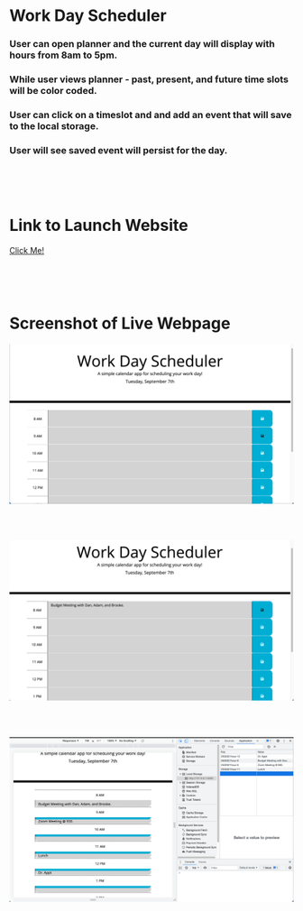 # Work Day Scheduler

### User can open planner and the current day will display with hours from 8am to 5pm.
### While user views planner - past, present, and future time slots will be color coded.
### User can click on a timeslot and and add an event that will save to the local storage.
### User will see saved event will persist for the day.

<br />
<br />
<br />


# Link to Launch Website
[Click Me!](https://brittnc.github.io/planner/)


<br />
<br />
<br />


# Screenshot of Live Webpage
![Full Webpage on live view](assets/images/first.png)

<br />
<br />

![Full Webpage on live view](assets/images/second.png)

<br />
<br />

![Full Webpage on live view](assets/images/third.png)